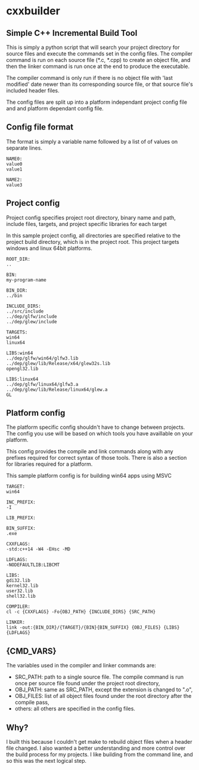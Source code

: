 # cxxbuilder
## Simple C++ Incremental Build Tool

This is simply a python script that will search your project directory for source files and 
execute the commands set in the config files. The compiler command is run on each source file 
(*.c, *.cpp) to create an object file, and then the linker command is run once at the end to
produce the executable. 

The compiler command is only run if there is no object file with 'last modified' date newer 
than its corresponding source file, or that source file's included header files. 

The config files are split up into a platform independant project config file and and platform dependant config file. 

## Config file format
The format is simply a variable name followed by a list of of values on separate lines. 
```
NAME0:
value0
value1

NAME2:
value3
```
## Project config
Project config specifies project root directory, binary name and path, include files, targets, 
and project specific libraries for each target

In this sample project config, all directories are specified relative to the project build directory, which is 
in the project root. This project targets windows and linux 64bit platforms. 
```
ROOT_DIR:
..

BIN: 
my-program-name

BIN_DIR:
../bin

INCLUDE_DIRS:
../src/include
../dep/glfw/include
../dep/glew/include

TARGETS:
win64
linux64

LIBS:win64
../dep/glfw/win64/glfw3.lib 
../dep/glew/lib/Release/x64/glew32s.lib
opengl32.lib

LIBS:linux64
../dep/glfw/linux64/glfw3.a
../dep/glew/lib/Release/linux64/glew.a
GL
```

## Platform config
The platform specific config shouldn't have to change between projects.
The config you use will be based on which tools you have availlable on your platform.

This config provides the compile and link commands along with any prefixes required for correct syntax
of those tools. There is also a section for libraries required for a platform. 

This sample platform config is for building win64 apps using MSVC
```
TARGET:
win64

INC_PREFIX:
-I

LIB_PREFIX:

BIN_SUFFIX:
.exe

CXXFLAGS:
-std:c++14 -W4 -EHsc -MD

LDFLAGS:
-NODEFAULTLIB:LIBCMT

LIBS:
gdi32.lib
kernel32.lib
user32.lib
shell32.lib

COMPILER:
cl -c {CXXFLAGS} -Fo{OBJ_PATH} {INCLUDE_DIRS} {SRC_PATH}

LINKER:
link -out:{BIN_DIR}/{TARGET}/{BIN}{BIN_SUFFIX} {OBJ_FILES} {LIBS} {LDFLAGS}
```

## {CMD_VARS}
The variables used in the compiler and linker commands are: 
- SRC_PATH: path to a single source file. The compile command is run once per source file found under the project root directory,
- OBJ_PATH: same as SRC_PATH, except the extension is changed to ".o",
- OBJ_FILES: list of all object files found under the root directory after the compile pass,
- others: all others are specified in the config files. 

## Why? 
I built this because I couldn't get make to rebuild object files when a header file changed. I also wanted a better understanding and more control over the build process for my projects. I like building from the command line, and so this was the next logical step.
